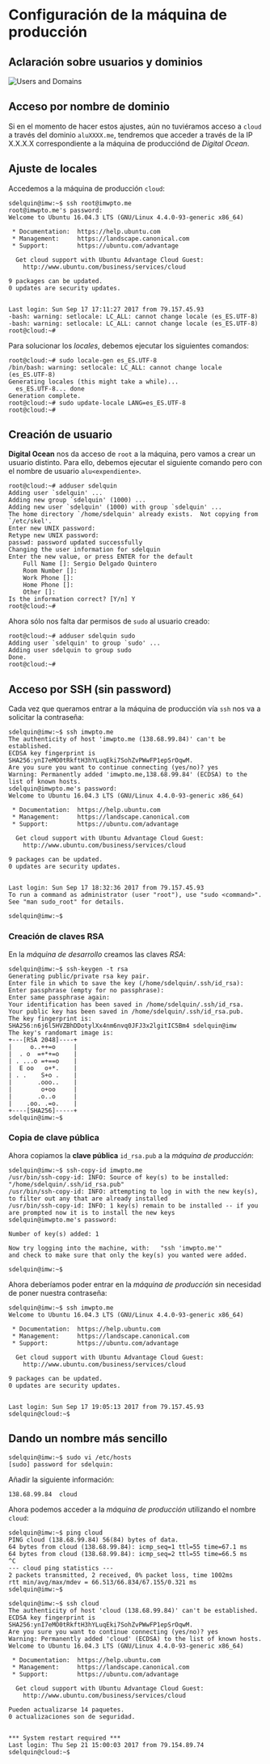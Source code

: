# Configuración de la máquina de producción

## Aclaración sobre usuarios y dominios

![Users and Domains](img/usuario_dominio.png) 

## Acceso por nombre de dominio

Si en el momento de hacer estos ajustes, aún no tuviéramos acceso a `cloud` a través del dominio `aluXXXX.me`, tendremos que acceder a través de la IP X.X.X.X correspondiente a la máquina de producciónd de *Digital Ocean*.

## Ajuste de locales

Accedemos a la máquina de producción `cloud`:

```console
sdelquin@imw:~$ ssh root@imwpto.me
root@imwpto.me's password:
Welcome to Ubuntu 16.04.3 LTS (GNU/Linux 4.4.0-93-generic x86_64)

 * Documentation:  https://help.ubuntu.com
 * Management:     https://landscape.canonical.com
 * Support:        https://ubuntu.com/advantage

  Get cloud support with Ubuntu Advantage Cloud Guest:
    http://www.ubuntu.com/business/services/cloud

9 packages can be updated.
0 updates are security updates.


Last login: Sun Sep 17 17:11:27 2017 from 79.157.45.93
-bash: warning: setlocale: LC_ALL: cannot change locale (es_ES.UTF-8)
-bash: warning: setlocale: LC_ALL: cannot change locale (es_ES.UTF-8)
root@cloud:~#
```

Para solucionar los *locales*, debemos ejecutar los siguientes comandos:

```console
root@cloud:~# sudo locale-gen es_ES.UTF-8
/bin/bash: warning: setlocale: LC_ALL: cannot change locale (es_ES.UTF-8)
Generating locales (this might take a while)...
  es_ES.UTF-8... done
Generation complete.
root@cloud:~# sudo update-locale LANG=es_ES.UTF-8
root@cloud:~#
```

## Creación de usuario

**Digital Ocean** nos da acceso de `root` a la máquina, pero vamos a crear un usuario distinto. Para ello, debemos ejecutar el siguiente comando pero con el nombre de usuario `alu<expendiente>`.

```console
root@cloud:~# adduser sdelquin
Adding user `sdelquin' ...
Adding new group `sdelquin' (1000) ...
Adding new user `sdelquin' (1000) with group `sdelquin' ...
The home directory `/home/sdelquin' already exists.  Not copying from `/etc/skel'.
Enter new UNIX password:
Retype new UNIX password:
passwd: password updated successfully
Changing the user information for sdelquin
Enter the new value, or press ENTER for the default
    Full Name []: Sergio Delgado Quintero
    Room Number []:
    Work Phone []:
    Home Phone []:
    Other []:
Is the information correct? [Y/n] Y
root@cloud:~#
```

Ahora sólo nos falta dar permisos de `sudo` al usuario creado:

```console
root@cloud:~# adduser sdelquin sudo
Adding user `sdelquin' to group `sudo' ...
Adding user sdelquin to group sudo
Done.
root@cloud:~#
```

## Acceso por SSH (sin password)

Cada vez que queramos entrar a la máquina de producción vía `ssh` nos va a solicitar la contraseña:

```console
sdelquin@imw:~$ ssh imwpto.me
The authenticity of host 'imwpto.me (138.68.99.84)' can't be established.
ECDSA key fingerprint is SHA256:ynI7eMO0tRkftH3hYLuqEki7SohZvPWwFP1epSrOqwM.
Are you sure you want to continue connecting (yes/no)? yes
Warning: Permanently added 'imwpto.me,138.68.99.84' (ECDSA) to the list of known hosts.
sdelquin@imwpto.me's password:
Welcome to Ubuntu 16.04.3 LTS (GNU/Linux 4.4.0-93-generic x86_64)

 * Documentation:  https://help.ubuntu.com
 * Management:     https://landscape.canonical.com
 * Support:        https://ubuntu.com/advantage

  Get cloud support with Ubuntu Advantage Cloud Guest:
    http://www.ubuntu.com/business/services/cloud

9 packages can be updated.
0 updates are security updates.


Last login: Sun Sep 17 18:32:36 2017 from 79.157.45.93
To run a command as administrator (user "root"), use "sudo <command>".
See "man sudo_root" for details.

sdelquin@imw:~$
```

### Creación de claves RSA

En la *máquina de desarrollo* creamos las claves *RSA*:

```console
sdelquin@imw:~$ ssh-keygen -t rsa
Generating public/private rsa key pair.
Enter file in which to save the key (/home/sdelquin/.ssh/id_rsa):
Enter passphrase (empty for no passphrase):
Enter same passphrase again:
Your identification has been saved in /home/sdelquin/.ssh/id_rsa.
Your public key has been saved in /home/sdelquin/.ssh/id_rsa.pub.
The key fingerprint is:
SHA256:n6j6l5HVZBhDDotylXx4nm6nvq0JFJ3x2lgitIC5Bm4 sdelquin@imw
The key's randomart image is:
+---[RSA 2048]----+
|     o..++=o     |
|  . o  =+*+=o    |
| . ...o =+==o    |
|  E oo   o+*.    |
| . .    S+o .    |
|       .ooo..    |
|        o+oo     |
|       .o..o     |
|    .oo. .=o.    |
+----[SHA256]-----+
sdelquin@imw:~$
```

### Copia de clave pública

Ahora copiamos la **clave pública** `id_rsa.pub` a la *máquina de producción*:

```console
sdelquin@imw:~$ ssh-copy-id imwpto.me
/usr/bin/ssh-copy-id: INFO: Source of key(s) to be installed: "/home/sdelquin/.ssh/id_rsa.pub"
/usr/bin/ssh-copy-id: INFO: attempting to log in with the new key(s), to filter out any that are already installed
/usr/bin/ssh-copy-id: INFO: 1 key(s) remain to be installed -- if you are prompted now it is to install the new keys
sdelquin@imwpto.me's password:

Number of key(s) added: 1

Now try logging into the machine, with:   "ssh 'imwpto.me'"
and check to make sure that only the key(s) you wanted were added.

sdelquin@imw:~$
```

Ahora deberíamos poder entrar en la *máquina de producción* sin necesidad de poner nuestra contraseña:

```console
sdelquin@imw:~$ ssh imwpto.me
Welcome to Ubuntu 16.04.3 LTS (GNU/Linux 4.4.0-93-generic x86_64)

 * Documentation:  https://help.ubuntu.com
 * Management:     https://landscape.canonical.com
 * Support:        https://ubuntu.com/advantage

  Get cloud support with Ubuntu Advantage Cloud Guest:
    http://www.ubuntu.com/business/services/cloud

9 packages can be updated.
0 updates are security updates.


Last login: Sun Sep 17 19:05:13 2017 from 79.157.45.93
sdelquin@cloud:~$
```

## Dando un nombre más sencillo

```console
sdelquin@imw:~$ sudo vi /etc/hosts
[sudo] password for sdelquin:
```

Añadir la siguiente información:
```console
138.68.99.84  cloud
```

Ahora podemos acceder a la *máquina de producción* utilizando el nombre `cloud`:

```console
sdelquin@imw:~$ ping cloud
PING cloud (138.68.99.84) 56(84) bytes of data.
64 bytes from cloud (138.68.99.84): icmp_seq=1 ttl=55 time=67.1 ms
64 bytes from cloud (138.68.99.84): icmp_seq=2 ttl=55 time=66.5 ms
^C
--- cloud ping statistics ---
2 packets transmitted, 2 received, 0% packet loss, time 1002ms
rtt min/avg/max/mdev = 66.513/66.834/67.155/0.321 ms
sdelquin@imw:~$
```

```console
sdelquin@imw:~$ ssh cloud
The authenticity of host 'cloud (138.68.99.84)' can't be established.
ECDSA key fingerprint is SHA256:ynI7eMO0tRkftH3hYLuqEki7SohZvPWwFP1epSrOqwM.
Are you sure you want to continue connecting (yes/no)? yes
Warning: Permanently added 'cloud' (ECDSA) to the list of known hosts.
Welcome to Ubuntu 16.04.3 LTS (GNU/Linux 4.4.0-93-generic x86_64)

 * Documentation:  https://help.ubuntu.com
 * Management:     https://landscape.canonical.com
 * Support:        https://ubuntu.com/advantage

  Get cloud support with Ubuntu Advantage Cloud Guest:
    http://www.ubuntu.com/business/services/cloud

Pueden actualizarse 14 paquetes.
0 actualizaciones son de seguridad.


*** System restart required ***
Last login: Thu Sep 21 15:00:03 2017 from 79.154.89.74
sdelquin@cloud:~$
```

